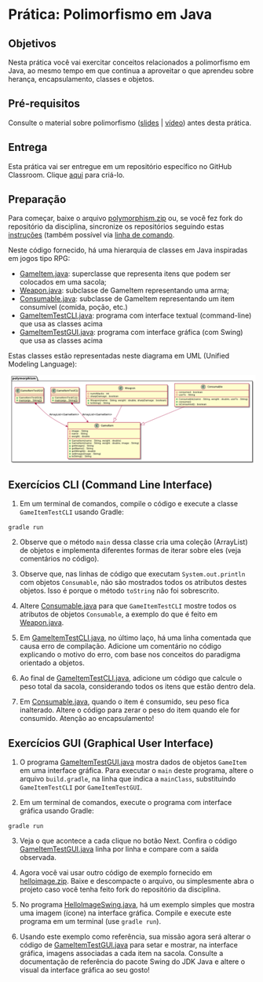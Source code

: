 # Prática: Polimorfismo em Java


## Objetivos
Nesta prática você vai exercitar conceitos relacionados a polimorfismo em Java, ao mesmo tempo em que continua a aproveitar o que aprendeu sobre herança, encapsulamento, classes e objetos.

## Pré-requisitos

Consulte o material sobre polimorfismo (<a href="https://docs.google.com/presentation/d/1Tt6vUSIjWtfty1bZdmYqYShlZ_lqIXYfn9MuYiOcb8U/edit?usp=sharing">slides</a> | <a href="https://drive.google.com/file/d/1bhFGge-oVctxXaXDbUzsN9afseP4ZWiD/view?usp=sharing">vídeo</a>) antes desta prática.

## Entrega

Esta prática vai ser entregue em um repositório específico no GitHub Classroom. Clique [aqui](https://classroom.github.com/a/Ib2BLvIn) para criá-lo. 



## Preparação

Para começar, baixe o arquivo [polymorphism.zip](src/polymorphism.zip) ou, se você fez fork do repositório da disciplina, sincronize os repositórios seguindo estas [instruções](https://docs.github.com/en/github/collaborating-with-pull-requests/working-with-forks/syncing-a-fork) (também possível via [linha de comando](https://www.freecodecamp.org/news/how-to-sync-your-fork-with-the-original-git-repository/).

Neste código fornecido, há uma hierarquia de classes em Java inspiradas em jogos tipo RPG:
- [GameItem.java](src/polymorphism/app/src/main/java/polymorphism/GameItem.java): superclasse que representa itens que podem ser colocados em uma sacola;
- [Weapon.java](src/polymorphism/app/src/main/java/polymorphism/Weapon.java): subclasse de GameItem representando uma arma;
- [Consumable.java](src/polymorphism/app/src/main/java/polymorphism/Consumable.java): subclasse de GameItem representando um item consumível (comida, poção, etc.)
- [GameItemTestCLI.java](src/polymorphism/app/src/main/java/polymorphism/GameItemTestCLI.java): programa com interface textual (command-line) que usa as classes acima
- [GameItemTestGUI.java](src/polymorphism/app/src/main/java/polymorphism/GameItemTestGUI.java): programa com interface gráfica (com Swing) que usa as classes acima

Estas classes estão representadas neste diagrama em UML (Unified Modeling Language):

![gameitem.png](gameitem.png)


## Exercícios CLI (Command Line Interface)


1. Em um terminal de comandos, compile o código e execute a classe `GameItemTestCLI` usando Gradle:
  ```
  gradle run
  ```

2. Observe que o método `main` dessa classe cria uma coleção (ArrayList) de objetos e implementa diferentes formas de iterar sobre eles (veja comentários no código). 

2. Observe que, nas linhas de código que executam `System.out.println` com objetos `Consumable`, não são mostrados todos os atributos destes objetos. Isso é porque o método `toString` não foi sobrescrito.

3. Altere [Consumable.java](src/polymorphism/app/src/main/java/polymorphism/Consumable.java) para que `GameItemTestCLI` mostre todos os atributos de objetos `Consumable`, a exemplo do que é feito em [Weapon.java](src/polymorphism/app/src/main/java/polymorphism/Weapon.java). 




3. Em [GameItemTestCLI.java](src/polymorphism/app/src/main/java/polymorphism/GameItemTestCLI.java), no último laço, há uma linha comentada que causa erro de compilação. Adicione um comentário no código explicando o motivo do erro, com base nos conceitos do paradigma orientado a objetos.




5. Ao final de [GameItemTestCLI.java](src/polymorphism/app/src/main/java/polymorphism//GameItemTestCLI.java), adicione um código que calcule o peso total da sacola, considerando todos os itens que estão dentro dela. 

6. Em [Consumable.java](src/polymorphism/app/src/main/java/polymorphism/Consumable.java), quando o item é consumido, seu peso fica inalterado. Altere o código para zerar o peso do item quando ele for consumido. Atenção ao encapsulamento! 





## Exercícios GUI (Graphical User Interface)


1. O programa [GameItemTestGUI.java](src/polymorphism/app/src/main/java/polymorphism/GameItemTestGUI.java) mostra dados de objetos `GameItem` em uma interface gráfica. Para executar o `main` deste programa, altere o arquivo `build.gradle`, na linha que indica a `mainClass`, substituindo `GameItemTestCLI` por `GameItemTestGUI`.

2. Em um terminal de comandos, execute o programa com interface gráfica usando Gradle:
  ```
  gradle run
  ```

3. Veja o que acontece a cada clique no botão Next. Confira o código [GameItemTestGUI.java](src/polymorphism/app/src/main/java/polymorphism/GameItemTestGUI.java) linha por linha e compare com a saída observada.



4. Agora você vai usar outro código de exemplo fornecido em [helloimage.zip](src/helloimage.zip). Baixe e descompacte o arquivo, ou simplesmente abra o projeto caso você tenha feito fork do repositório da disciplina.

5.  No programa [HelloImageSwing.java](src/helloimage/app/src/main/java/helloimage//HelloImageSwing.java), há um exemplo simples que mostra uma imagem (ícone) na interface gráfica. Compile e execute este programa em um terminal (use `gradle run`). 

6. Usando este exemplo como referência, sua missão agora será alterar o código de [GameItemTestGUI.java](src/polymorphism/app/src/main/java/polymorphism/GameItemTestGUI.java)  para setar e mostrar, na interface gráfica, imagens associadas a cada item na sacola. Consulte a documentação de referência do pacote Swing do JDK Java e altere o visual da interface gráfica ao seu gosto! 












